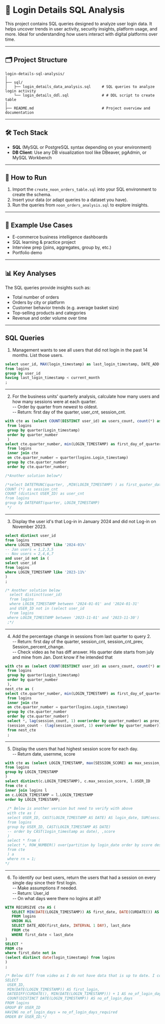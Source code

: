 # 🔐 Login Details SQL Analysis

This project contains SQL queries designed to analyze user login data. It helps uncover trends in user activity, security insights, platform usage, and more. Ideal for understanding how users interact with digital platforms over time.

---

## 🗂️ Project Structure

```
login-details-sql-analysis/
│
├── sql/
│   ├── login_details_data_analysis.sql     # SQL queries to analyze login activity
    └── login_details_ddl.sql               # # DDL script to create table
│
├── README.md                               # Project overview and documentation

```

---

## 🛠️ Tech Stack

- **SQL** (MySQL or PostgreSQL syntax depending on your environment)
- **DB Client**: Use any DB visualization tool like DBeaver, pgAdmin, or MySQL Workbench

---

## 🚀 How to Run

1. Import the `create_noon_orders_table.sql` into your SQL environment to create the schema.
2. Insert your data (or adapt queries to a dataset you have).
3. Run the queries from `noon_orders_analysis.sql` to explore insights.

---

## 📁 Example Use Cases

- E-commerce business intelligence dashboards
- SQL learning & practice project
- Interview prep (joins, aggregates, group by, etc.)
- Portfolio demo

---

## 📊 Key Analyses

The SQL queries provide insights such as:

- Total number of orders
- Orders by city or platform
- Customer behavior trends (e.g. average basket size)
- Top-selling products and categories
- Revenue and order volume over time

---

## SQL Queries

1. Management wants to see all users that did not login in the past 14 months. List those users.

```sql
select user_id, MAX(login_timestamp) as last_login_timestamp, DATE_ADD(CURDATE(), INTERVAL -14 MONTH) as current_month
from logins
group by user_id
having last_login_timestamp < current_month
;
```

---

2. For the business units' quarterly analysis, calculate how many users and how many sessions were at each quarter.  
  -- Order by quarter from newest to oldest.  
  -- Return: first day of the quarter, user_cnt, session_cnt.
   
```sql
with cte as (select COUNT(DISTINCT user_id) as users_count, count(*) as session_count ,quarter(Login_timestamp) as quarter_number
 from logins
 group by quarter(Login_timestamp)
 order by quarter_number
 )
select cte.quarter_number, min(LOGIN_TIMESTAMP) as first_day_of_quarter, cte.session_count , cte.users_count
 from logins
 inner join cte
 on cte.quarter_number = quarter(logins.Login_timestamp)
 group by cte.quarter_number
 order by cte.quarter_number;

/*Another solution below*/

/*select DATETRUNC(quarter, ,MIN(LOGIN_TIMESTAMP) ) as first_quater_date
COUNT (*) as session_cnt
COUNT (distinct USER_ID) as user_cnt
from logins
group by DATEPART(quarter, LOGIN_TIMESTAMP)
 */
```

---

3. Display the user id's that Log-in in January 2024 and did not Log-in on November 2023.
```sql
select distinct user_id
from logins
where LOGIN_TIMESTAMP like '2024-01%' 
-- Jan users = 1,2,3,5
-- Nov users = 2,4,6,7
and user_id not in (
select user_id 
from logins
where LOGIN_TIMESTAMP like '2023-11%'
)
;

/* Another solution below 
  select distinct(user_id)
  from logins
  where LOGIN_TIMESTAMP between '2024-01-01' and '2024-01-31'
  and USER_ID not in (select user_id
  from logins
 where LOGIN_TIMESTAMP between '2023-11-01' and '2023-11-30')
 ;*/
```

---

4. Add the percentage change in sessions from last quarter to query 2.  
-- Return: first day of the quarter, session_cnt, session_cnt_prev, Session_percent_change.  
-- Check video as he has diff answer. His quarter date starts from july and mine from Jan. Dont know if he intended that

```sql
with cte as (select COUNT(DISTINCT user_id) as users_count, count(*) as session_count ,quarter(Login_timestamp) as quarter_number
 from logins
 group by quarter(Login_timestamp)
 order by quarter_number
 ),
nest_cte as (
select cte.quarter_number, min(LOGIN_TIMESTAMP) as first_day_of_quarter, cte.session_count , cte.users_count
 from logins
 inner join cte
 on cte.quarter_number = quarter(logins.Login_timestamp)
 group by cte.quarter_number
 order by cte.quarter_number)
 select *, lag(session_count, 1) over(order by quarter_number) as prev_session_count, 
 (session_count - (lag(session_count, 1) over(order by quarter_number))) / lag(session_count, 1) over(order by quarter_number)* 100 as session_percent_change 
 from nest_cte
 ;
```

---

5. Display the users that had highest session score for each day.  
-- Return date, usernme, score

```sql
with cte as (select LOGIN_TIMESTAMP, max(SESSION_SCORE) as max_session_score
from logins
group by LOGIN_TIMESTAMP
)
select distinct(c.LOGIN_TIMESTAMP), c.max_session_score, l.USER_ID
from cte c
inner join logins l
on c.LOGIN_TIMESTAMP = l.LOGIN_TIMESTAMP
order by LOGIN_TIMESTAMP;
 
 /* Below is another version but need to verify with above
 with cte as (
 select USER_ID, CAST(LOGIN_TIMESTAMP AS DATE) AS login_date, SUM(session_score) as score
 from logins
 group by USER_ID, CAST(LOGIN_TIMESTAMP AS DATE)
 -- order by CAST(1ogin_timestamp as date), ,score
 )
 select * from (
 select *, ROW_NUMBER() over(partition by login_date order by score desc) as rn
 from cte
 ) a 
 where rn = 1;
*/
```

---


6. To identify our best users, return the users that had a session on every single day since their first login.  
 -- Make assumptions if needed.  
 -- Return: User_id  
-- On what days were there no logins at all?  
 ```sql
WITH RECURSIVE cte AS (
    SELECT MIN(DATE(LOGIN_TIMESTAMP)) AS first_date, DATE(CURDATE()) AS last_date
    FROM logins
    UNION ALL
    SELECT DATE_ADD(first_date, INTERVAL 1 DAY), last_date
    FROM cte
    WHERE first_date < last_date
)
SELECT * 
FROM cte
where first_date not in
(select distinct date(login_timestamp) from logins
)
;

/* Below diff from video as I do not have data that is up to date. I could add rows to see if below works.
SELECT 
  USER_ID, 
  MIN(DATE(LOGIN_TIMESTAMP)) AS first_login,
  DATEDIFF(CURDATE(), MIN(DATE(LOGIN_TIMESTAMP))) + 1 AS no_of_login_days_required,
  COUNT(DISTINCT DATE(LOGIN_TIMESTAMP)) AS no_of_login_days
FROM logins
GROUP BY USER_ID
HAVING no_of_login_days = no_of_login_days_required
ORDER BY USER_ID;*/

```
